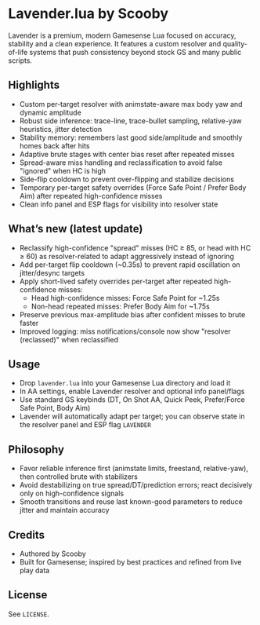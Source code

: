 # Lavender.lua by Scooby

Lavender is a premium, modern Gamesense Lua focused on accuracy, stability and a clean experience. It features a custom resolver and quality-of-life systems that push consistency beyond stock GS and many public scripts.

## Highlights
- Custom per-target resolver with animstate-aware max body yaw and dynamic amplitude
- Robust side inference: trace-line, trace-bullet sampling, relative-yaw heuristics, jitter detection
- Stability memory: remembers last good side/amplitude and smoothly homes back after hits
- Adaptive brute stages with center bias reset after repeated misses
- Spread-aware miss handling and reclassification to avoid false "ignored" when HC is high
- Side-flip cooldown to prevent over-flipping and stabilize decisions
- Temporary per-target safety overrides (Force Safe Point / Prefer Body Aim) after repeated high-confidence misses
- Clean info panel and ESP flags for visibility into resolver state

## What’s new (latest update)
- Reclassify high-confidence "spread" misses (HC ≥ 85, or head with HC ≥ 60) as resolver-related to adapt aggressively instead of ignoring
- Add per-target flip cooldown (~0.35s) to prevent rapid oscillation on jitter/desync targets
- Apply short-lived safety overrides per-target after repeated high-confidence misses:
  - Head high-confidence misses: Force Safe Point for ~1.25s
  - Non-head repeated misses: Prefer Body Aim for ~1.75s
- Preserve previous max-amplitude bias after confident misses to brute faster
- Improved logging: miss notifications/console now show "resolver (reclassed)" when reclassified

## Usage
- Drop `lavender.lua` into your Gamesense Lua directory and load it
- In AA settings, enable Lavender resolver and optional info panel/flags
- Use standard GS keybinds (DT, On Shot AA, Quick Peek, Prefer/Force Safe Point, Body Aim)
- Lavender will automatically adapt per target; you can observe state in the resolver panel and ESP flag `LAVENDER`

## Philosophy
- Favor reliable inference first (animstate limits, freestand, relative-yaw), then controlled brute with stabilizers
- Avoid destabilizing on true spread/DT/prediction errors; react decisively only on high-confidence signals
- Smooth transitions and reuse last known-good parameters to reduce jitter and maintain accuracy

## Credits
- Authored by Scooby
- Built for Gamesense; inspired by best practices and refined from live play data

## License
See `LICENSE`.
